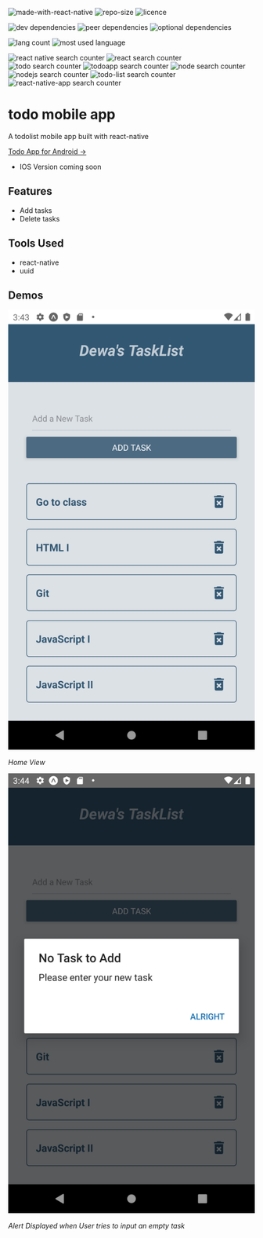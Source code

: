 ![made-with-react-native](https://img.shields.io/badge/made%20with-react--native-blue?style=for-the-badge)
![repo-size](https://img.shields.io/github/repo-size/Dewalade1/todo-mobile-app?style=for-the-badge)
![licence](https://img.shields.io/github/license/Dewalade1/todo-mobile-app?style=for-the-badge)

![dev dependencies](https://img.shields.io/david/dev/Dewalade1/todo-mobile-app?style=for-the-badge)
![peer dependencies](https://img.shields.io/david/peer/Dewalade1/todo-mobile-app?style=for-the-badge)
![optional dependencies](https://img.shields.io/david/optional/Dewalade1/todo-mobile-app?style=for-the-badge)

![lang count](https://img.shields.io/github/languages/count/Dewalade1/todo-mobile-app?style=for-the-badge)
![most used language](https://img.shields.io/github/languages/top/Dewalade1/todo-mobile-app?style=for-the-badge)

![react native search counter](https://img.shields.io/github/search/Dewalade1/todo-mobile-app/react-native?style=for-the-badge)
![react search counter](https://img.shields.io/github/search/Dewalade1/todo-mobile-app/react?style=for-the-badge)
![todo search counter](https://img.shields.io/github/search/Dewalade1/todo-mobile-app/todo?style=for-the-badge)
![todoapp search counter](https://img.shields.io/github/search/Dewalade1/todo-mobile-app/todoapp?style=for-the-badge)
![node search counter](https://img.shields.io/github/search/Dewalade1/todo-mobile-app/node?style=for-the-badge)
![nodejs search counter](https://img.shields.io/github/search/Dewalade1/todo-mobile-app/nodejs?style=for-the-badge)
![todo-list search counter](https://img.shields.io/github/search/Dewalade1/todo-mobile-app/todo-list?style=for-the-badge)
![react-native-app search counter](https://img.shields.io/github/search/Dewalade1/todo-mobile-app/react-native-app?style=for-the-badge)

# todo mobile app

A todolist mobile app built with react-native

[Todo App for Android ->](https://expo.io/artifacts/3683f504-cd97-4d64-8002-56a8ee7e6b6d)

* IOS Version coming soon

## Features

* Add tasks
* Delete tasks

## Tools Used

* react-native
* uuid

## Demos

![Home View](./assets/home-view.png)

*Home View*

![Alert Displayed when User tries to input an empty task](./assets/no-task-alert.png)

*Alert Displayed when User tries to input an empty task*